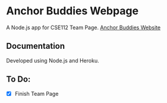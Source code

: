 # Anchor Buddies Webpage

A Node.js app for CSE112 Team Page.
[Anchor Buddies Website](https://anchor-buddies.herokuapp.com/)

## Documentation

Developed using Node.js and Heroku.

## To Do:

- [X] Finish Team Page
